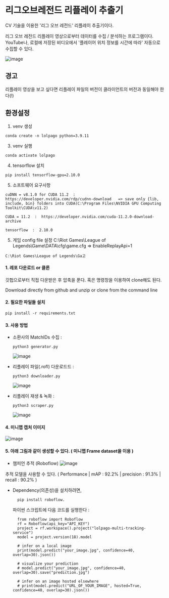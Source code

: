 # 리그오브레전드 리플레이 추출기

CV 기술을 이용한 '리그 오브 레전드' 리플레이 추출기이다.

리그 오브 레전드 리플레이 영상으로부터 데이터를 수집 / 분석하는 프로그램이다.
YouTube나, 로컬에 저장된 비디오에서 '플레이어 위치 정보를 시간에 따라' 자동으로 수집할 수 있다.

![image](https://github.com/kimsy1106/league-of-legends-replay-extractor/assets/53938323/c33b106a-63eb-4b2e-9fca-dd89e445c2c3)


## 경고

  리플레이 영상을 보고 싶다면 리플레이 파일의 버전이 클라이언트의 버전과 동일해야 한다(!)

## 환경설정

  
  1. venv 생성
     
    conda create -n lolpago python=3.9.11
    
  3. venv 실행
     
    conda activate lolpago

  4. tensorflow 설치
     
    pip install tensorflow-gpu=2.10.0

  5. 소프트웨어 요구사항
     
    cuDNN = v8.1.0 for CUDA 11.2  :  https://developer.nvidia.com/rdp/cudnn-download   => save only {lib, include, bin} folders into CUDA(C:\Program Files\NVIDIA GPU Computing Toolkit\CUDA\v11.2)

    CUDA = 11.2  :  https://developer.nvidia.com/cuda-11.2.0-download-archive

    tensorflow  :  2.10.0

  5. 게임 config file 설정
    C:\Riot Games\League of Legends\Game\DATA\cfg\game.cfg => EnableReplayApi=1

    C:\Riot Games\League of Legends\Ga고

#### 1. 레포 다운로드 or 클론

깃헙으로부터 직접 다운받은 후 압축을 푼다.
혹은 명령창을 이용하여 clone해도 된다.

Download directly from github and unzip or clone from the command line

#### 2. 필요한 파일들 설치

    pip install -r requirements.txt

#### 3. 사용 방법

  - 소환사의 MatchIDs 수집 :
    
        python3 generator.py
    ![image](https://github.com/kimsy1106/league-of-legends-replay-extractor/assets/53938323/9ea856bb-c76c-4a85-b720-578ea1ef2748)

  - 리플레이 파일(.rofl) 다운로드드 :

        python3 downloader.py
    ![image](https://github.com/kimsy1106/league-of-legends-replay-extractor/assets/53938323/25af0427-a308-431f-90af-730881d00a3c)

  - 리플레이 재생 & 녹화  :

        python3 scraper.py
    ![image](https://github.com/kimsy1106/league-of-legends-replay-extractor/assets/53938323/1afbd285-ab26-4095-81a1-5513c78cac2b)

#### 4. 미니맵 캡처 이미지

![image](https://github.com/kimsy1106/league-of-legends-replay-extractor/assets/53938323/83d01e33-0c15-4e59-a83c-1d42991a0ca5)



#### 5. 아래 그림과 같이 생성할 수 있다. ( 미니맵 Frame dataset을 이용 )

- 챔피언 추적 (Roboflow)
![image](https://github.com/kimsy1106/league-of-legends-replay-extractor/assets/53938323/0c678dbf-82e7-4219-9f77-3faf3a58b358)


추적 모델을 사용할 수 있다. ( Performance | mAP : 92.2% | precision : 91.3% | recall : 90.2% )
- Dependency(의존성)을 설치하려면,

        pip install roboflow.

    파이썬 스크립트에 다음 코드를 실행한다 : 
  
        from roboflow import Roboflow
        rf = Roboflow(api_key="API_KEY")
        project = rf.workspace().project("lolpago-multi-tracking-service")
        model = project.version(18).model
        
        # infer on a local image
        print(model.predict("your_image.jpg", confidence=40, overlap=30).json())
        
        # visualize your prediction
        # model.predict("your_image.jpg", confidence=40, overlap=30).save("prediction.jpg")
        
        # infer on an image hosted elsewhere
        # print(model.predict("URL_OF_YOUR_IMAGE", hosted=True, confidence=40, overlap=30).json())


